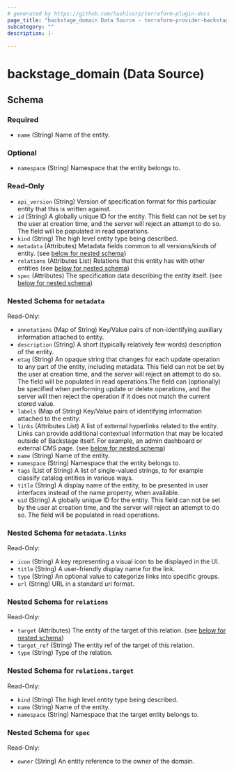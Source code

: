 ```yaml
---
# generated by https://github.com/hashicorp/terraform-plugin-docs
page_title: "backstage_domain Data Source - terraform-provider-backstage"
subcategory: ""
description: |-
  
---
```


# backstage_domain (Data Source)





<!-- schema generated by tfplugindocs -->
## Schema

### Required

- `name` (String) Name of the entity.

### Optional

- `namespace` (String) Namespace that the entity belongs to.

### Read-Only

- `api_version` (String) Version of specification format for this particular entity that this is written against.
- `id` (String) A globally unique ID for the entity. This field can not be set by the user at creation time, and the server will reject an attempt to do so. The field will be populated in read operations.
- `kind` (String) The high level entity type being described.
- `metadata` (Attributes) Metadata fields common to all versions/kinds of entity. (see [below for nested schema](#nestedatt--metadata))
- `relations` (Attributes List) Relations that this entity has with other entities (see [below for nested schema](#nestedatt--relations))
- `spec` (Attributes) The specification data describing the entity itself. (see [below for nested schema](#nestedatt--spec))

<a id="nestedatt--metadata"></a>
### Nested Schema for `metadata`

Read-Only:

- `annotations` (Map of String) Key/Value pairs of non-identifying auxiliary information attached to entity.
- `description` (String) A short (typically relatively few words) description of the entity.
- `etag` (String) An opaque string that changes for each update operation to any part of the entity, including metadata. This field can not be set by the user at creation time, and the server will reject an attempt to do so. The field will be populated in read operations.The field can (optionally) be specified when performing update or delete operations, and the server will then reject the operation if it does not match the current stored value.
- `labels` (Map of String) Key/Value pairs of identifying information attached to the entity.
- `links` (Attributes List) A list of external hyperlinks related to the entity. Links can provide additional contextual information that may be located outside of Backstage itself. For example, an admin dashboard or external CMS page. (see [below for nested schema](#nestedatt--metadata--links))
- `name` (String) Name of the entity.
- `namespace` (String) Namespace that the entity belongs to.
- `tags` (List of String) A list of single-valued strings, to for example classify catalog entities in various ways.
- `title` (String) A display name of the entity, to be presented in user interfaces instead of the name property, when available.
- `uid` (String) A globally unique ID for the entity. This field can not be set by the user at creation time, and the server will reject an attempt to do so. The field will be populated in read operations.

<a id="nestedatt--metadata--links"></a>
### Nested Schema for `metadata.links`

Read-Only:

- `icon` (String) A key representing a visual icon to be displayed in the UI.
- `title` (String) A user-friendly display name for the link.
- `type` (String) An optional value to categorize links into specific groups.
- `url` (String) URL in a standard uri format.



<a id="nestedatt--relations"></a>
### Nested Schema for `relations`

Read-Only:

- `target` (Attributes) The entity of the target of this relation. (see [below for nested schema](#nestedatt--relations--target))
- `target_ref` (String) The entity ref of the target of this relation.
- `type` (String) Type of the relation.

<a id="nestedatt--relations--target"></a>
### Nested Schema for `relations.target`

Read-Only:

- `kind` (String) The high level entity type being described.
- `name` (String) Name of the entity.
- `namespace` (String) Namespace that the target entity belongs to.



<a id="nestedatt--spec"></a>
### Nested Schema for `spec`

Read-Only:

- `owner` (String) An entity reference to the owner of the domain.



